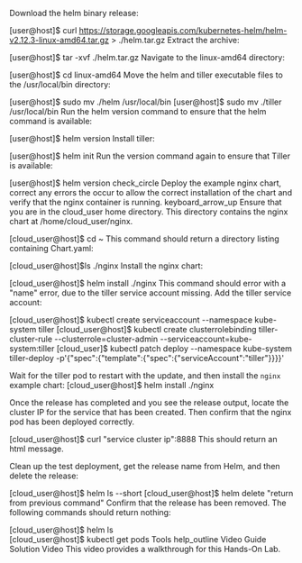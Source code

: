 
Download the helm binary release:

[user@host]$ curl https://storage.googleapis.com/kubernetes-helm/helm-v2.12.3-linux-amd64.tar.gz > ./helm.tar.gz
Extract the archive:

[user@host]$ tar -xvf ./helm.tar.gz
Navigate to the linux-amd64 directory:

[user@host]$ cd linux-amd64
Move the helm and tiller executable files to the /usr/local/bin directory:

[user@host]$ sudo mv ./helm /usr/local/bin
[user@host]$ sudo mv ./tiller /usr/local/bin
Run the helm version command to ensure that the helm command is available:

[user@host]$ helm version
Install tiller:

[user@host]$ helm init
Run the version command again to ensure that Tiller is available:

[user@host]$ helm version
check_circle
Deploy the example nginx chart, correct any errors the occur to allow the correct installation of the chart and verify that the nginx container is running.
keyboard_arrow_up
Ensure that you are in the cloud_user home directory. This directory contains the nginx chart at /home/cloud_user/nginx.

[cloud_user@host]$ cd ~
This command should return a directory listing containing Chart.yaml:

[cloud_user@host]$ls ./nginx
Install the nginx chart:

[cloud_user@host]$ helm install ./nginx
This command should error with a "name" error, due to the tiller service account missing.
Add the tiller service account:

[cloud_user@host]$ kubectl create serviceaccount --namespace kube-system tiller
[cloud_user@host]$ kubectl create clusterrolebinding tiller-cluster-rule --clusterrole=cluster-admin --serviceaccount=kube-system:tiller
[cloud_user]$ kubectl patch deploy --namespace kube-system tiller-deploy -p'{"spec":{"template":{"spec":{"serviceAccount":"tiller"}}}}'

Wait for the tiller pod to restart with the update, and then install the `nginx` example chart:
[cloud_user@host]$ helm install ./nginx

Once the release has completed and you see the release output, locate the cluster IP for the service that has been created. Then confirm that the nginx pod has been deployed correctly.

[cloud_user@host]$ curl "service cluster ip":8888
This should return an html message.

Clean up the test deployment, get the release name from Helm, and then delete the release:

[cloud_user@host]$ helm ls --short
[cloud_user@host]$ helm delete "return from previous command"
Confirm that the release has been removed. The following commands should return nothing:

[cloud_user@host]$ helm ls  
[cloud_user@host]$ kubectl get pods
Tools
help_outline
Video
Guide
Solution Video
This video provides a walkthrough for this Hands-On Lab.
